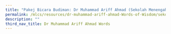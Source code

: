 ```yaml
---
title: "Pakej Bicara Budiman: Dr Muhammad Ariff Ahmad (Sekolah Menengah)"
permalink: /mlcs/resources/dr-muhammad-ariff-ahmad-Words-of-Wisdom/sekolah-menengah/
description: ""
third_nav_title: Dr Muhammad Ariff Ahmad Words
---
```

